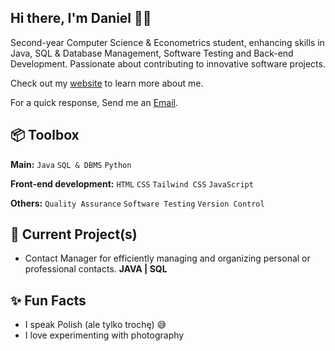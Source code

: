 
## Hi there, I'm Daniel 👋🏼

Second-year Computer Science & Econometrics student, enhancing skills in Java, SQL & Database Management, Software Testing and Back-end Development. Passionate about contributing to innovative software projects.

Check out my [website](https://www.heisdanielade.xyz/) to learn more about me.

For a quick response, Send me an [Email](mailto:danieladeofficial@gmail.com). 

## 📦 Toolbox
**Main:** `Java` `SQL & DBMS` `Python`

**Front-end development:** `HTML` `CSS` `Tailwind CSS` `JavaScript`

**Others:** `Quality Assurance` `Software Testing` `Version Control`


## 🤖 Current Project(s)
- Contact Manager for efficiently managing and organizing personal or professional contacts. **JAVA | SQL**


## ✨ Fun Facts 
- I speak Polish (ale tylko trochę) 😅
- I love experimenting with photography


